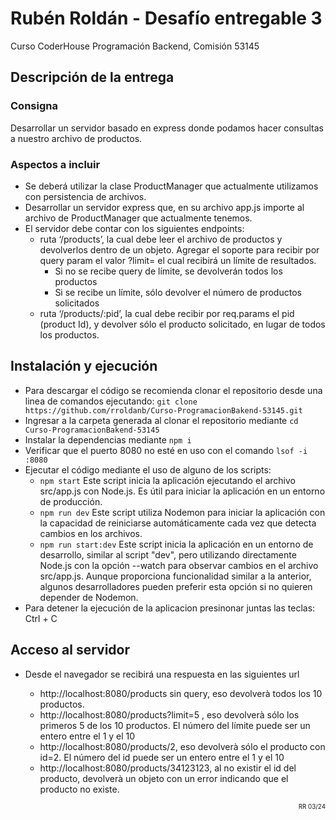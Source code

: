 # Rubén Roldán - Desafío entregable 3
Curso CoderHouse Programación Backend, Comisión 53145

## Descripción de la entrega

### Consigna
Desarrollar un servidor basado en express donde podamos hacer consultas a nuestro archivo de productos.

### Aspectos a incluir
- Se deberá utilizar la clase ProductManager que actualmente utilizamos con persistencia de archivos.
- Desarrollar un servidor express que, en su archivo app.js importe al archivo de ProductManager que actualmente tenemos.
- El servidor debe contar con los siguientes endpoints:
    - ruta ‘/products’, la cual debe leer el archivo de productos y devolverlos dentro de un objeto. Agregar el soporte para recibir por query param el valor ?limit= el cual recibirá un límite de resultados.
        - Si no se recibe query de límite, se devolverán todos los productos
        - Si se recibe un límite, sólo devolver el número de productos solicitados
    - ruta ‘/products/:pid’, la cual debe recibir por req.params el pid (product Id), y devolver sólo el producto solicitado, en lugar de todos los productos.

## Instalación y ejecución
- Para descargar el código se recomienda clonar el repositorio desde una linea de comandos ejecutando: `git clone https://github.com/rroldanb/Curso-ProgramacionBakend-53145.git `
- Ingresar a la carpeta generada al clonar el repositorio mediante `cd Curso-ProgramacionBakend-53145`
- Instalar la dependencias mediante `npm i`
- Verificar que el puerto 8080 no esté en uso con el comando `lsof -i :8080`
- Ejecutar el código mediante el uso de alguno de los scripts:
    - `npm start` Este script inicia la aplicación ejecutando el archivo src/app.js con Node.js. Es útil para iniciar la aplicación en un entorno de producción.
    - `npm run dev` Este script utiliza Nodemon para iniciar la aplicación con la capacidad de reiniciarse automáticamente cada vez que detecta cambios en los archivos.
    - `npm run start:dev` Este script inicia la aplicación en un entorno de desarrollo, similar al script "dev", pero utilizando directamente Node.js con la opción --watch para observar cambios en el archivo src/app.js. Aunque proporciona funcionalidad similar a la anterior, algunos desarrolladores pueden preferir esta opción si no quieren depender de Nodemon.
- Para detener la ejecución de la aplicacion presinonar juntas las teclas: Ctrl + C


## Acceso al servidor
- Desde el navegador se recibirá una respuesta en las siguientes url

    - http://localhost:8080/products sin query, eso devolverà todos los 10 productos.
    - http://localhost:8080/products?limit=5 , eso devolverà sólo los primeros 5 de los 10 productos. El número del límite puede ser un entero entre el 1 y el 10
    - http://localhost:8080/products/2, eso devolverà sólo el producto con id=2. El número del id puede ser un entero entre el 1 y el 10
    - http://localhost:8080/products/34123123, al no existir el id del producto, devolverà un objeto con un error indicando que el producto no existe.
    
<div style="text-align: end;">
<span  style="font-size: 0.7em; "> RR 03/24 </span>
</div>
